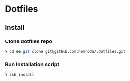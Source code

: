 # Dotfiles

## Install

### Clone dotfiles repo

```sh
❯ cd && git clone git@github.com:hemroda/.dotfiles.git
```

### Run Installation script

```sh
❯ zsh install
```
